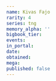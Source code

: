 ```yaml
---
name: Kivas Fajo
rarity: 4
series: tng
memory_alpha: ''
bigbook_tier:
events:
in_portal:
date:
obtained:
mega:
published: false
---
```

